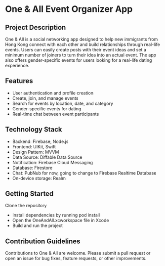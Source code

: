 # One & All Event Organizer App

## Project Description

One & All is a social networking app designed to help new immigrants from Hong Kong connect with each other and build relationships through real-life events. Users can easily create posts with their event ideas and set a minimum number of joiners to turn their idea into an actual event. The app also offers gender-specific events for users looking for a real-life dating experience.

## Features

- User authentication and profile creation
- Create, join, and manage events
- Search for events by location, date, and category
- Gender-specific events for dating
- Real-time chat between event participants
## Technology Stack

- Backend: Firebase, Node.js
- Frontend: UIKit, Swift
- Design Pattern: MVVM
- Data Source: Diffable Data Source
- Notification: Firebase Cloud Messaging
- Database: Firestore
- Chat: PubNub for now, going to change to Firebase Realtime Database
- On-device storage: Realm
## Getting Started

Clone the repository
- Install dependencies by running pod install
- Open the OneAndAll.xcworkspace file in Xcode
- Build and run the project
## Contribution Guidelines

Contributions to One & All are welcome. Please submit a pull request or open an issue for bug fixes, feature requests, or other improvements.
